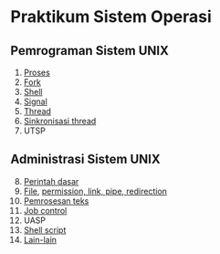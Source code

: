 # Praktikum Sistem Operasi

## Pemrograman Sistem UNIX

1. [Proses](01-proses.md)
2. [Fork](02-fork.md)
3. [Shell](03-shell.md)
4. [Signal](04-signal.md)
5. [Thread](05-thread.md)
6. [Sinkronisasi thread](06-thread-sync.md)
7. UTSP

## Administrasi Sistem UNIX

8. [Perintah dasar](08-intro-cli.md)
9. [File](09-file.md), [permission, link, pipe, redirection](10-permission-pipe.md)
10. [Pemrosesan teks](11-text-process.md)
11. [Job control](12-job-control.md)
12. UASP
13. [Shell script](13-shell-script.md)
14. [Lain-lain](14-misc.md)
